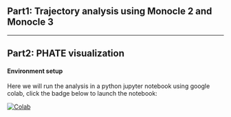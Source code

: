 ## Part1: Trajectory analysis using Monocle 2 and Monocle 3


---
## Part2: PHATE visualization

#### Environment setup

Here we will run the analysis in a python jupyter notebook using google colab, click the badge below to launch the notebook:

[![Colab](https://colab.research.google.com/assets/colab-badge.svg)](https://colab.research.google.com/github/jcyang34/BENG469_2022spring/blob/main/scRNA-seq-analysis-lab2/PHATE/PHATE.ipynb)
